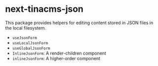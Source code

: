 # next-tinacms-json

This package provides helpers for editing content stored in JSON files in the local filesystem.

- `useJsonForm`
- `useLocalJsonForm`
- `useGlobalJsonForm`
- `InlineJsonForm`: A render-children component
- `inlineJsonForm`: A higher-order component
